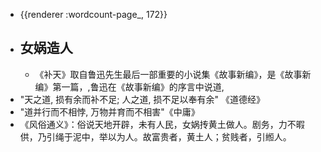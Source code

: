 - {{renderer :wordcount-page_, 172}}
- ##  女娲造人
	- 《补天》取自鲁迅先生最后一部重要的小说集《故事新编》，是《故事新编》第一篇，,鲁迅在《故事新编》的序言中说道,
- "天之道, 损有余而补不足; 人之道, 损不足以奉有余" 《道德经》
- "道并行而不相悖, 万物并育而不相害"《中庸》
- 《风俗通义》：俗说天地开辟，未有人民，女娲抟黄土做人。剧务，力不暇供，乃引绳于泥中，举以为人。故富贵者，黄土人；贫贱者，引縆人。